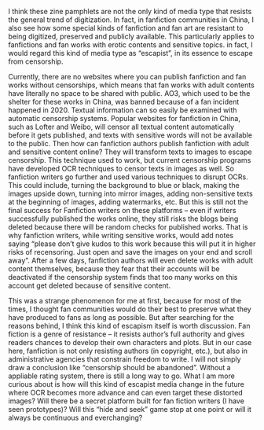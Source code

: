 
<p>I think these zine pamphlets are not the only kind of media type that resists the general trend of digitization. In fact, in fanfiction communities in China, I also see how some special kinds of fanfiction and fan art are resistant to being digitized, preserved and publicly available. This particularly applies to fanfictions and fan works with erotic contents and sensitive topics. in fact, I would regard this kind of media type as “escapist”, in its essence to escape from censorship. </p>

<p>Currently, there are no websites where you can publish fanfiction and fan works without censorships, which means that fan works with adult contents have literally no space to be shared with public. AO3, which used to be the shelter for these works in China, was banned because of a fan incident happened in 2020. Textual information can so easily be examined with automatic censorship systems. Popular websites for fanfiction in China, such as Lofter and Weibo, will censor all textual content automatically before it gets published, and texts with sensitive words will not be available to the public. Then how can fanfiction authors publish fanfiction with adult and sensitive content online? They will transform texts to images to escape censorship. This technique used to work, but current censorship programs have developed OCR techniques to censor texts in images as well. So fanfiction writers go further and used various techniques to disrupt OCRs. This could include, turning the background to blue or black, making the images upside down, turning into mirror images, adding non-sensitive texts at the beginning of images, adding watermarks, etc. But this is still not the final success for Fanfiction writers on these platforms – even if writers successfully published the works online, they still risks the blogs being deleted because there will be random checks for published works. That is why fanfiction writers, while writing sensitive works, would add notes saying “please don’t give kudos to this work because this will put it in higher risks of recensoring. Just open and save the images on your end and scroll away”. After a few days, fanfiction authors will even delete works with adult content themselves, because they fear that their accounts will be deactivated if the censorship system finds that too many works on this account get deleted because of sensitive content. </p>

<p>This was a strange phenomenon for me at first, because for most of the times, I thought fan communities would do their best to preserve what they have produced to fans as long as possible. But after searching for the reasons behind, I think this kind of escapism itself is worth discussion. Fan fiction is a genre of resistance – it resists author’s full authority and gives readers chances to develop their own characters and plots. But in our case here, fanfiction is not only resisting authors (in copyright, etc.), but also in administrative agencies that constrain freedom to write. I will not simply draw a conclusion like “censorship should be abandoned”. Without a appliable rating system, there is still a long way to go. What I am more curious about is how will this kind of escapist media change in the future where OCR becomes more advance and can even target these distorted images? Will there be a secret platform built for fan fiction writers (I have seen prototypes)? Will this “hide and seek” game stop at one point or will it always be continuous and everchanging? </p>
